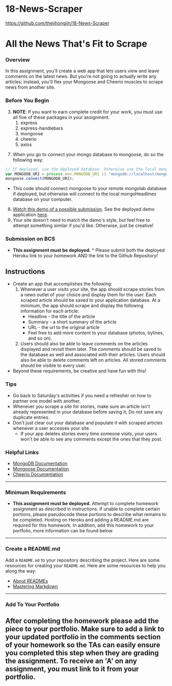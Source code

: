 # 18-News-Scraper
https://github.com/thejihongjin/18-News-Scraper

# All the News That's Fit to Scrape
### Overview
In this assignment, you'll create a web app that lets users view and leave comments on the latest news. But you're not going to actually write any articles; instead, you'll flex your Mongoose and Cheerio muscles to scrape news from another site.

### Before You Begin
3. **NOTE**: If you want to earn complete credit for your work, you must use all five of these packages in your assignment.
   1. express
   2. express-handlebars
   3. mongoose
   4. cheerio
   5. axios
<!-- 4. In order to deploy your project to Heroku, you must set up an mLab provision. mLab is remote MongoDB database that Heroku supports natively. Follow these steps to get it running:
5. Create a Heroku app in your project directory.
6. Run this command in your Terminal/Bash window:
* `heroku addons:create mongolab`
* This command will add the free mLab provision to your project. -->
7. When you go to connect your mongo database to mongoose, do so the following way:
```js
// If deployed, use the deployed database. Otherwise use the local mongoHeadlines database
var MONGODB_URI = process.env.MONGODB_URI || "mongodb://localhost/mongoHeadlines";
mongoose.connect(MONGODB_URI);
```
* This code should connect mongoose to your remote mongolab database if deployed, but otherwise will connect to the local mongoHeadlines database on your computer.
8. [Watch this demo of a possible submission](https://youtu.be/4ltZr3VPmno). See the deployed demo application [here](http://nyt-mongo-scraper.herokuapp.com/).
9. Your site doesn't need to match the demo's style, but feel free to attempt something similar if you'd like. Otherwise, just be creative!

### Submission on BCS
* **This assignment must be deployed.** * Please submit both the deployed Heroku link to your homework AND the link to the Github Repository!

## Instructions
* Create an app that accomplishes the following:
  1. Whenever a user visits your site, the app should scrape stories from a news outlet of your choice and display them for the user. Each scraped article should be saved to your application database. At a minimum, the app should scrape and display the following information for each article:
     * Headline - the title of the article
     * Summary - a short summary of the article
     * URL - the url to the original article
     * Feel free to add more content to your database (photos, bylines, and so on).
  2. Users should also be able to leave comments on the articles displayed and revisit them later. The comments should be saved to the database as well and associated with their articles. Users should also be able to delete comments left on articles. All stored comments should be visible to every user.
* Beyond these requirements, be creative and have fun with this!

### Tips
* Go back to Saturday's activities if you need a refresher on how to partner one model with another.
* Whenever you scrape a site for stories, make sure an article isn't already represented in your database before saving it; Do not save any duplicate entries.
* Don't just clear out your database and populate it with scraped articles whenever a user accesses your site.
  * If your app deletes stories every time someone visits, your users won't be able to see any comments except the ones that they post.

### Helpful Links
* [MongoDB Documentation](https://docs.mongodb.com/manual/)
* [Mongoose Documentation](http://mongoosejs.com/docs/api.html)
* [Cheerio Documentation](https://github.com/cheeriojs/cheerio)
---

### Minimum Requirements
* **This assignment must be deployed.** Attempt to complete homework assignment as described in instructions. If unable to complete certain portions, please pseudocode these portions to describe what remains to be completed. Hosting on Heroku and adding a README.md are required for this homework. In addition, add this homework to your portfolio, more information can be found below.
---

### Create a README.md
Add a `README.md` to your repository describing the project. Here are some resources for creating your `README.md`. Here are some resources to help you along the way:
* [About READMEs](https://help.github.com/articles/about-readmes/)
* [Mastering Markdown](https://guides.github.com/features/mastering-markdown/)
---

### Add To Your Portfolio
After completing the homework please add the piece to your portfolio. Make sure to add a link to your updated portfolio in the comments section of your homework so the TAs can easily ensure you completed this step when they are grading the assignment. To receive an 'A' on any assignment, you must link to it from your portfolio.
---